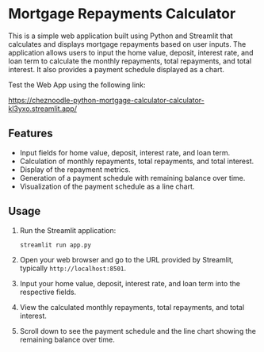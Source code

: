 # Mortgage Repayments Calculator

This is a simple web application built using Python and Streamlit that calculates and displays mortgage repayments based on user inputs. The application allows users to input the home value, deposit, interest rate, and loan term to calculate the monthly repayments, total repayments, and total interest. It also provides a payment schedule displayed as a chart.

Test the Web App using the following link:

https://cheznoodle-python-mortgage-calculator-calculator-kl3yxo.streamlit.app/

## Features

- Input fields for home value, deposit, interest rate, and loan term.
- Calculation of monthly repayments, total repayments, and total interest.
- Display of the repayment metrics.
- Generation of a payment schedule with remaining balance over time.
- Visualization of the payment schedule as a line chart.

## Usage

1. Run the Streamlit application:

    ```bash
    streamlit run app.py
    ```

2. Open your web browser and go to the URL provided by Streamlit, typically `http://localhost:8501`.

3. Input your home value, deposit, interest rate, and loan term into the respective fields.

4. View the calculated monthly repayments, total repayments, and total interest.

5. Scroll down to see the payment schedule and the line chart showing the remaining balance over time.
